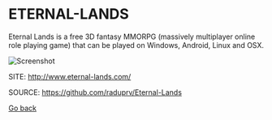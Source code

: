# ETERNAL-LANDS

 Eternal Lands is a free 3D fantasy MMORPG (massively multiplayer
 online role playing game) that can be played on Windows, Android,
 Linux and OSX.
 
 ![Screenshot](https://www.eternal-lands.com/forum/uploads/gallery/category_5/gallery_4_5_125833.jpg)
 
 SITE: http://www.eternal-lands.com/

 SOURCE: https://github.com/raduprv/Eternal-Lands

 [Go back](https://portable-linux-apps.github.io/apps.html)
